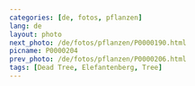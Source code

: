 ```yaml
---
categories: [de, fotos, pflanzen]
lang: de
layout: photo
next_photo: /de/fotos/pflanzen/P0000190.html
picname: P0000204
prev_photo: /de/fotos/pflanzen/P0000206.html
tags: [Dead Tree, Elefantenberg, Tree]
---
```

